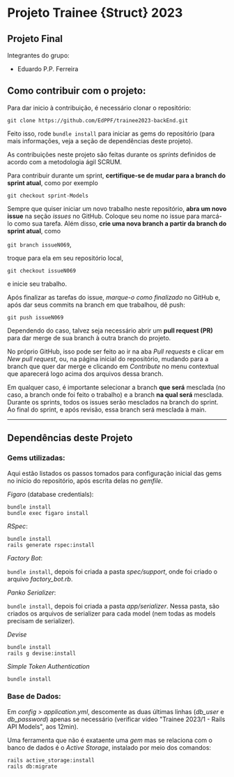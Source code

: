 # Projeto Trainee {Struct} 2023

## Projeto Final

Integrantes do grupo:

- Eduardo P.P. Ferreira

## Como contribuir com o projeto:

Para dar inicio à contribuição, é necessário clonar o repositório:

`git clone https://github.com/EdPPF/trainee2023-backEnd.git`

Feito isso, rode `bundle install` para iniciar as gems do repositório (para mais informações, veja a seção de dependências deste projeto).

As contribuições neste projeto são feitas durante os *sprints* definidos de acordo com a metodologia ágil SCRUM.

Para contribuir durante um sprint, **certifique-se de mudar para a branch do sprint atual**, como por exemplo

`git checkout sprint-Models`

Sempre que quiser iniciar um novo trabalho neste repositório, **abra um novo issue** na seção *issues* no GitHub. Coloque seu nome no issue para marcá-lo como sua tarefa. Além disso, **crie uma nova branch a partir da branch do sprint atual**, como

`git branch issueN069`,

troque para ela em seu repositório local,

`git checkout issueN069`

e inicie seu trabalho.

Após finalizar as tarefas do issue, *marque-o como finalizado* no GitHub e, após dar seus commits na branch em que trabalhou, dê push:

`git push issueN069`

Dependendo do caso, talvez seja necessário abrir um **pull request (PR)** para dar merge de sua branch à outra branch do projeto.

No próprio GitHub, isso pode ser feito ao ir na aba *Pull requests* e clicar em *New pull request*, ou, na página inicial do repositório, mudando para a branch que quer dar merge e clicando em *Contribute* no menu contextual que aparecerá logo acima dos arquivos dessa branch.

Em qualquer caso, é importante selecionar a branch **que será** mesclada (no caso, a branch onde foi feito o trabalho) e a branch **na qual será** mesclada. Durante os sprints, todos os issues serão mesclados na branch do sprint. Ao final do sprint, e após revisão, essa branch será mesclada à main.

____

## Dependências deste Projeto

### Gems utilizadas:

Aqui estão listados os passos tomados para configuração inicial das gems no início do repositório, após escrita delas no *gemfile*.

*Figaro* (database credentials):

    bundle install
    bundle exec figaro install

*RSpec*:

    bundle install
    rails generate rspec:install

*Factory Bot*:

`bundle install`, depois foi criada a pasta *spec/support*, onde foi criado o arquivo *factory_bot.rb*.

*Panko Serializer*:

`bundle install`, depois foi criada a pasta *app/serializer*. Nessa pasta, são criados os arquivos de serializer para cada model (nem todas as models precisam de serializer).

*Devise*

    bundle install
    rails g devise:install

*Simple Token Authentication*

    bundle install

### Base de Dados:

Em *config > application.yml*, descomente as duas últimas linhas (*db_user* e *db_password*) apenas se necessário (verificar vídeo "Trainee 2023/1 - Rails API Models", aos 12min).

Uma ferramenta que não é exataente uma *gem* mas se relaciona com o banco de dados é o *Active Storage*, instalado por meio dos comandos:

    rails active_storage:install
    rails db:migrate
